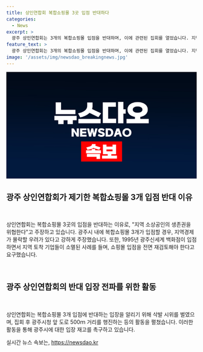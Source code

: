 ```yaml
---
title: 상인연합회 복합쇼핑몰 3곳 입점 반대하다
categories:
  - News
excerpt: >
  광주 상인연합회는 3개의 복합쇼핑몰 입점을 반대하며, 이에 관련된 집회를 열었습니다. 지역 소상공인의 생존권을 위협한다는 이유로 광주시청 앞에서 집회를 열고, 복합쇼핑몰이 지역경제에 부정적 영향을 미칠 것이라고 강하게 주장했습니다. 또한, 광주신세계 백화점 입점으로 지역 토착 기업이 사라진 사례를 예로 들며 쇼핑몰 입점을 전면 재검토하라고 요구했습니다. 이에 대한 반대 입장을 전하기 위해 삭발 시위를 벌이고, 광주시청 앞 도로 500m 거리를 행진했습니다.
feature_text: >
  광주 상인연합회는 3개의 복합쇼핑몰 입점을 반대하며, 이에 관련된 집회를 열었습니다. 지역 소상공인의 생존권을 위협한다는 이유로 광주시청 앞에서 집회를 열고, 복합쇼핑몰이 지역경제에 부정적 영향을 미칠 것이라고 강하게 주장했습니다. 또한, 광주신세계 백화점 입점으로 지역 토착 기업이 사라진 사례를 예로 들며 쇼핑몰 입점을 전면 재검토하라고 요구했습니다. 이에 대한 반대 입장을 전하기 위해 삭발 시위를 벌이고, 광주시청 앞 도로 500m 거리를 행진했습니다.
image: '/assets/img/newsdao_breakingnews.jpg'
---
```


<p><img src="/assets/img/newsdao_breakingnews.jpg" alt="pcversion 속보" /></p>

<h2 data-ke-size="size26">광주 상인연합회가 제기한 복합쇼핑몰 3개 입점 반대 이유</h2>

<p data-ke-size="size16">&nbsp;</p>

<p>상인연합회는 복합쇼핑몰 3곳의 입점을 반대하는 이유로, "지역 소상공인의 생존권을 위협한다"고 주장하고 있습니다. 광주시 내에 복합쇼핑몰 3개가 입점할 경우, 지역경제가 몰락할 우려가 있다고 강하게 주장했습니다. 또한, 1995년 광주신세계 백화점이 입점하면서 지역 토착 기업들이 소멸된 사례를 들며, 쇼핑몰 입점을 전면 재검토해야 한다고 요구했습니다.</p>

<p data-ke-size="size16">&nbsp;</p>

<h2 data-ke-size="size26">광주 상인연합회의 반대 입장 전파를 위한 활동</h2>

<p data-ke-size="size16">&nbsp;</p>

<p>상인연합회는 복합쇼핑몰 3개 입점에 반대하는 입장을 알리기 위해 삭발 시위를 벌였으며, 집회 후 광주시청 앞 도로 500ｍ 거리를 행진하는 등의 활동을 펼쳤습니다. 이러한 활동을 통해 광주시에 대한 입장 재고를 촉구하고 있습니다.</p>
실시간 뉴스 속보는, <a href="https://newsdao.kr" rel="dofollow">https://newsdao.kr</a>


